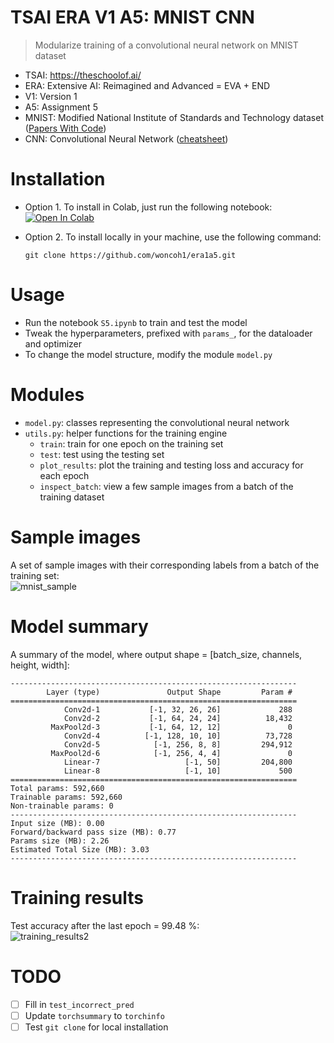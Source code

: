 # TSAI ERA V1 A5: MNIST CNN
> Modularize training of a convolutional neural network on MNIST dataset
- TSAI: https://theschoolof.ai/
- ERA: Extensive AI: Reimagined and Advanced = EVA + END
- V1: Version 1
- A5: Assignment 5
- MNIST: Modified National Institute of Standards and Technology dataset ([Papers With Code](https://paperswithcode.com/dataset/mnist))
- CNN: Convolutional Neural Network ([cheatsheet](https://stanford.edu/~shervine/teaching/cs-230/cheatsheet-convolutional-neural-networks))

# Installation
- Option 1. To install in Colab, just run the following notebook:  
[![Open In Colab](https://colab.research.google.com/assets/colab-badge.svg)](https://colab.research.google.com/github/woncoh1/era1a5/blob/main/S5.ipynb)

- Option 2. To install locally in your machine, use the following command:  
  ```
  git clone https://github.com/woncoh1/era1a5.git
  ```

# Usage
- Run the notebook `S5.ipynb` to train and test the model
- Tweak the hyperparameters, prefixed with `params_`, for the dataloader and optimizer
- To change the model structure, modify the module `model.py`

# Modules
- `model.py`: classes representing the convolutional neural network
- `utils.py`: helper functions for the training engine
  - `train`: train for one epoch on the training set
  - `test`: test using the testing set
  - `plot_results`: plot the training and testing loss and accuracy for each epoch
  - `inspect_batch`: view a few sample images from a batch of the training dataset


# Sample images
A set of sample images with their corresponding labels from a batch of the training set:  
![mnist_sample](https://github.com/woncoh1/era1a5/assets/12987758/a1713d31-14fb-4345-91a1-bd1e2875b7bf)

# Model summary
A summary of the model, where output shape = [batch_size, channels, height, width]:
```
----------------------------------------------------------------
        Layer (type)               Output Shape         Param #
================================================================
            Conv2d-1           [-1, 32, 26, 26]             288
            Conv2d-2           [-1, 64, 24, 24]          18,432
         MaxPool2d-3           [-1, 64, 12, 12]               0
            Conv2d-4          [-1, 128, 10, 10]          73,728
            Conv2d-5            [-1, 256, 8, 8]         294,912
         MaxPool2d-6            [-1, 256, 4, 4]               0
            Linear-7                   [-1, 50]         204,800
            Linear-8                   [-1, 10]             500
================================================================
Total params: 592,660
Trainable params: 592,660
Non-trainable params: 0
----------------------------------------------------------------
Input size (MB): 0.00
Forward/backward pass size (MB): 0.77
Params size (MB): 2.26
Estimated Total Size (MB): 3.03
----------------------------------------------------------------  
```

# Training results
Test accuracy after the last epoch = 99.48 %:  
![training_results2](https://github.com/woncoh1/era1a5/assets/12987758/1502c874-be25-4cd7-a3e9-0e0545779931)

# TODO
- [ ] Fill in `test_incorrect_pred`
- [ ] Update `torchsummary` to `torchinfo`
- [ ] Test `git clone` for local installation